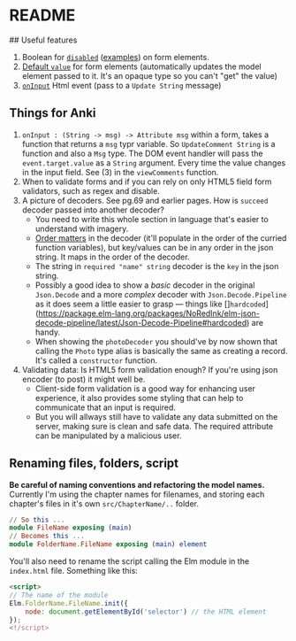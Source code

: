 # README


## Useful features

1. Boolean for [`disabled`](https://package.elm-lang.org/packages/elm/html/latest/Html-Attributes#disabled) ([examples](https://www.w3schools.com/tags/att_fieldset_disabled.asp)) on form elements.
2. [Default `value`](https://package.elm-lang.org/packages/elm/html/latest/Html-Attributes#value) for form elements (automatically updates the model element passed to it. It's an opaque type so you can't "get" the value)
3. [`onInput`](https://package.elm-lang.org/packages/elm/html/latest/Html-Events#onInput) Html event (pass to a `Update String` message)


## Things for Anki

1. `onInput : (String -> msg) -> Attribute msg` within a form, takes a function that returns a `msg` typr variable. So `UpdateComment String` is a function and also a `Msg` type. The DOM event handler will pass the `event.target.value` as a `String` argument. Every time the value changes in the input field. See (3) in the `viewComments` function.
2. When to validate forms and if you can rely on only HTML5 field form validators, such as regex and disable.
3. A picture of decoders. See pg.69 and earlier pages. How is `succeed` decoder passed into another decoder?
    - You need to write this whole section in language that's easier to understand with imagery.
    - [Order matters](https://discourse.elm-lang.org/t/should-decoder-and-record-be-fields-order-independant/3295/4) in the decoder (it'll populate in the order of the curried function variables), but key/values can be in any order in the json string. It maps in the order of the decoder.
    - The string in `required "name" string` decoder is the `key` in the json string.
    - Possibly a good idea to show a _basic_ decoder in the original `Json.Decode` and a more _complex_ decoder with `Json.Decode.Pipeline` as it does seem a little easier to grasp — things like []`hardcoded`](https://package.elm-lang.org/packages/NoRedInk/elm-json-decode-pipeline/latest/Json-Decode-Pipeline#hardcoded) are handy.
    - When showing the `photoDecoder` you should've by now shown that calling the `Photo` type alias is basically the same as creating a record. It's called a `constructor` function.
4. Validating data: Is HTML5 form validation enough? If you're using json encoder (to post) it might well be.
    - Client-side form validation is a good way for enhancing user experience, it also provides some styling that can help to communicate that an input is required.
    - But you will allways still have to validate any data submitted on the server, making sure is clean and safe data. The required attribute can be manipulated by a malicious user.


## Renaming files, folders, script

**Be careful of naming conventions and refactoring the model names.** Currently I'm using the chapter names for filenames, and storing each chapter's files in it's own `src/ChapterName/..` folder.

```elm
// So this ...
module FileName exposing (main)
// Becomes this ...
module FolderName.FileName exposing (main) element
```

You'll also need to rename the script calling the Elm module in the `index.html` file. Something like this:

```html
<script>
// The name of the module
Elm.FolderName.FileName.init({
    node: document.getElementById('selector') // the HTML element
});
<!/script>
```
